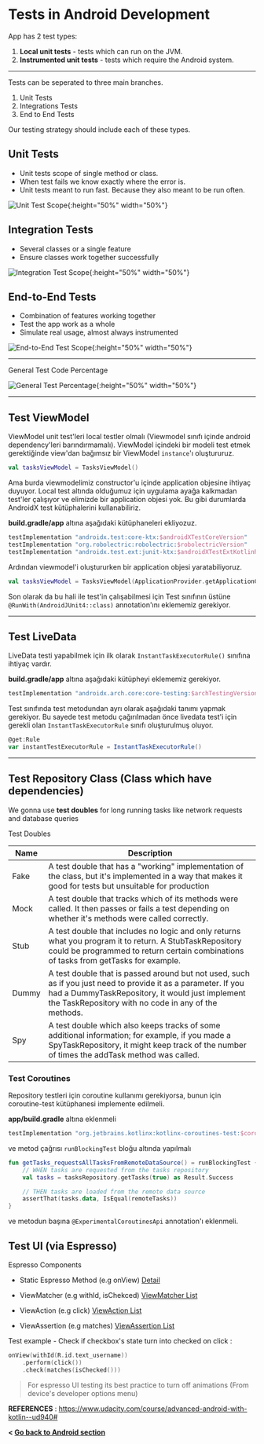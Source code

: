 # Tests in Android Development

App has 2 test types:

1. **Local unit tests** - tests which can run on the JVM.
2. **Instrumented unit tests** - tests which require the Android system.

---

Tests can be seperated to three main branches.

1. Unit Tests
2. Integrations Tests
3. End to End Tests

Our testing strategy should include each of these types.

## Unit Tests

- Unit tests scope of single method or class.
- When test fails we know exactly where the error is.
- Unit tests meant to run fast. Because they also meant to be run often.

![Unit Test Scope](/-images/unit_test_scope.png){:height="50%" width="50%"}

## Integration Tests

- Several classes or a single feature
- Ensure classes work together successfully

![Integration Test Scope](/-images/integration_test_scope.png){:height="50%" width="50%"}

## End-to-End Tests

- Combination of features working together
- Test the app work as a whole
- Simulate real usage, almost always instrumented

![End-to-End Test Scope](/-images/end_to_end_test_scope.png){:height="50%" width="50%"}

---

General Test Code Percentage

![General Test Percentage](/-images/test_percentage.png){:height="50%" width="50%"}

---

## Test ViewModel

ViewModel unit test'leri local testler olmalı (Viewmodel sınıfı içinde android dependency'leri barındırmamalı). ViewModel içindeki bir modeli test etmek gerektiğinde view'dan bağımsız bir ViewModel `instance`'ı oluştururuz.

```kotlin
val tasksViewModel = TasksViewModel()
```

Ama burda viewmodelimiz constructor'u içinde application objesine ihtiyaç duyuyor. Local test altında olduğumuz için
uygulama ayağa kalkmadan test'ler çalışıyor ve elimizde bir application objesi yok. Bu gibi durumlarda AndroidX test
kütüphalerini kullanabiliriz.

**build.gradle/app** altına aşağıdaki kütüphaneleri ekliyozuz.

```groovy
testImplementation "androidx.test:core-ktx:$androidXTestCoreVersion"
testImplementation "org.robolectric:robolectric:$robolectricVersion"
testImplementation "androidx.test.ext:junit-ktx:$androidXTestExtKotlinRunnerVersion"
```

Ardından viewmodel'i oluştururken bir application objesi yaratabiliyoruz.

```kotlin
val tasksViewModel = TasksViewModel(ApplicationProvider.getApplicationContext())
```

Son olarak da bu hali ile test'in çalışabilmesi için Test sınıfının üstüne `@RunWith(AndroidJUnit4::class)`
annotation'ını eklememiz gerekiyor.

---

## Test LiveData

LiveData testi yapabilmek için ilk olarak `InstantTaskExecutorRule()` sınıfına ihtiyaç vardır.

**build.gradle/app** altına aşağıdaki kütüpheyi eklememiz gerekiyor.

```groovy
testImplementation "androidx.arch.core:core-testing:$archTestingVersion"
```

Test sınıfında test metodundan ayrı olarak aşağıdaki tanımı yapmak gerekiyor. Bu sayede
test metodu çağırılmadan önce livedata test'i için gerekli olan `InstantTaskExecutorRule`
sınıfı oluşturulmuş oluyor.

```groovy
@get:Rule
var instantTestExecutorRule = InstantTaskExecutorRule()
```

---

## Test Repository Class (Class which have dependencies)

We gonna use **test doubles** for long running tasks like network requests and database queries

Test Doubles

| Name  |Description                                      |
|-------|-------------------------------------------------|
| Fake  | A test double that has a "working" implementation of the class, but it's implemented in a way that makes it good for tests but unsuitable for production |
| Mock  | A test double that tracks which of its methods were called. It then passes or fails a test depending on whether it's methods were called correctly. |
| Stub  | A test double that includes no logic and only returns what you program it to return. A StubTaskRepository could be programmed to return certain combinations of tasks from getTasks for example. |
| Dummy | A test double that is passed around but not used, such as if you just need to provide it as a parameter. If you had a DummyTaskRepository, it would just implement the TaskRepository with no code in any of the methods. |
| Spy   | A test double which also keeps tracks of some additional information; for example, if you made a SpyTaskRepository, it might keep track of the number of times the addTask method was called. |

### Test Coroutines

Repository testleri için coroutine kullanımı gerekiyorsa, bunun için coroutine-test kütüphanesi implemente edilmeli.

**app/build.gradle** altına eklenmeli

```groovy
testImplementation "org.jetbrains.kotlinx:kotlinx-coroutines-test:$coroutinesVersion"
```

ve metod çağrısı `runBlockingTest` bloğu altında yapılmalı

```kotlin
fun getTasks_requestsAllTasksFromRemoteDataSource() = runBlockingTest {
    // WHEN tasks are requested from the tasks repository
    val tasks = tasksRepository.getTasks(true) as Result.Success

    // THEN tasks are loaded from the remote data source
    assertThat(tasks.data, IsEqual(remoteTasks))
}
```

ve metodun başına `@ExperimentalCoroutinesApi` annotation'ı eklenmeli.

## Test UI (via Espresso)

Espresso Components

- Static Espresso Method (e.g onView) [Detail](https://developer.android.com/reference/androidx/test/espresso/Espresso.html#onView%28org.hamcrest.Matcher<android.view.View>%29)

- ViewMatcher (e.g withId, isChekced) [ViewMatcher List](https://developer.android.com/reference/androidx/test/espresso/matcher/ViewMatchers.html)

- ViewAction (e.g click) [ViewAction List](https://developer.android.com/reference/androidx/test/espresso/ViewAction.html)

- ViewAssertion (e.g matches) [ViewAssertion List](https://developer.android.com/reference/androidx/test/espresso/assertion/ViewAssertions#matches)

Test example - Check if checkbox's state turn into checked on click :

```kotlin
onView(withId(R.id.text_username))
    .perform(click())
    .check(matches(isChecked()))
```

> For espresso UI testing its best practice to turn off animations (From device's developer options menu)

**REFERENCES**
: <https://www.udacity.com/course/advanced-android-with-kotlin--ud940#>

**< [Go back to Android section](../android)**
